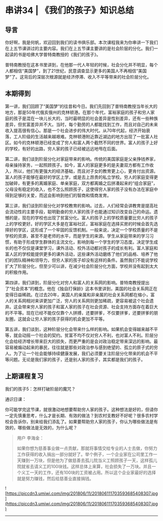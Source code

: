 # 串讲34 | 《我们的孩子》知识总结

## 导言

你好啊，我是何帆，欢迎回到我们的读书俱乐部。本次课程我来为你串讲一下我们在上五节课讲过的主要内容。我们在上五节课主要讲的是社会阶层的分化。我们一起读的书是哈佛大学普特南教授的《我们的孩子》。

普特南教授在这本书里讲到，在他那一代人年轻的时候，社会分化并不明显，每个人都相信“美国梦”，到了21世纪，民意调查显示更多的美国人不再相信“美国梦”了。这背后的深层次根源就是经济停滞、收入不平等带来的社会阶层分化。

## 本期得到

第一讲，我们回顾了“美国梦”的往昔和今日。我们先回到了普特南教授当年长大的地方，那是50年代俄亥俄州的克林顿港。在那个年代，富裕家庭的孩子和穷人家庭的孩子是混在一块儿长大的，当时最明显的社会差异是性别差异，还有一些种族差异，但贫富差异并不大。当时，每个勤劳的人都能找到工作，而且对自己的未来收入提高很有信心。那是一个社会进步的伟大时代。从70年代起，经济开始衰落，工人阶级的生活越来越艰难。克林顿港附近靠近湖边的地方出现了一批富人社区。如今的克林顿港已经变成了穷人和富人两个截然不同的世界。富人的孩子上好的学校，有好的出路，穷人家的孩子已经被远远地甩在后面。

第二讲，我们谈到阶层分化对家庭带来的影响。传统的美国家庭是父亲挣钱养家，母亲操持家务，一起照顾孩子。如今，富人的家庭更多的是夫妻双方都有工作收入，所以，他们有更强大的经济基础，而且对子女的教育更上心，更肯付出资源。富人的孩子能够在最好的学区上学，或是去上昂贵的私立学校。穷人的家庭变得更加破碎，有更多的离婚家庭、单亲家庭，双方都离婚之后拼凑起来的“组合家庭”，父母没有稳定的收入，也不怎么照顾孩子，这使得穷人家的孩子没有办法在家庭中得到足够的关爱，而这会影响到他们的智商和情商发育。

第三讲，我们谈到阶层分化对学校教育的影响。过去，人们经常会讲教育是提高社会流动性的主要手段，聪明勤奋的穷人家的孩子也能通过知识改变自己的命运。遗憾的是，现在的学校也出现了贫富分化。富人的孩子上的学校质量要比穷人的孩子上的学校更好。好的学区大多是在富裕社区，富裕家庭在选择买房的时候会首先选择好的学区，这形成了一个牢固的反馈机制。一般来说，决定一个学校质量的不是学校的资源，甚至不是老师的水平，而是学生的来源。学生从家庭带来的学习习惯，有助于形成学生群体的主流文化，影响到每一个学生的学习态度。决定学生成长的也不仅仅是课堂学习，课外活动、校外活动都对孩子的成长有利。富人家庭和富人区的学校能提供更多的课外活动，这些课外活动磨练了他们的品格、培养了他们的团队精神和领导力，但穷人家的孩子却没有这样的条件。虽然我们不能说学校扩大了阶层分化，但至少可以讲，在减少社会阶层分化方面，学校并没有起到太大的积极作用。

第四讲，我们讲到，阶层分化对穷人和富人的关系网的影响。普特南教授提出了“社会资本”的概念。他在《独自打保龄》这本书里讲到，美国的社会关系网正在变得日益稀疏。在过去20年，美国人的亲属和非亲属的社会关系网都在缩小，富人的关系网相对来讲更加广泛，穷人的关系网则更加稀疏，更容易被这个社会遗弃。这会带来穷人家的孩子和富人家的孩子在社会资源、社会支持方面存在着巨大的不平等。现在已经不能仅仅靠个人拼搏，还要拼爹，不仅要拼爹，还要拼爹的朋友圈，这就会让穷人家的孩子获得的机会更加不平等。

第五讲，我们谈到，这种阶层分化会带来什么样的影响。如果机会变得越来越不平等，就会动摇一个社会的契约。贫富不均不仅对穷人不利，也对富人不利。阶层分化会给经济增长带来巨大的损失，而更严重的是会对政治稳定带来深远的影响。最容易被煽动起来的暴民，往往就是那些对政治参与感到绝望的、孤立的原子式的穷人。为了让一个社会能够持续健康发展，我们必须要关注阶层分化带来的机会不平等问题。无论是我们家的孩子，还是别人家的孩子，其实都是我们的孩子。

## 上期课程复习

我们的孩子5：怎样打破阶层的魔咒？

通识日课：

你可能学完这节课，就很激动地想要帮助穷人家的孩子。这种想法是好的，但请你一定先慎重思考，什么才是长期、有效的做法？到农村支教好不好呢？很多农村学校会告诉你，别来给我们添乱了。如果要帮助穷人家的孩子，你认为哪些做法是有效的，哪些做法是无效的，为什么呢？

> 用户 李海金：
> 
> 如果你想为慈善事业做一点贡献，那就将事情交给专业的人士去做，你努力工作获得的收入捐出一部分就好了。举个例子，一个企业家在公司里工作一天赚到一万块，但是他为了做慈善去孤儿院当义工照顾孩子一天，这样孤儿院就省去请义工的100块钱。这样总体上来算，社会损失了一万块。并且一个义工一天的工作，还有100块的工资被占用。所以这个企业家最好的选择就是努力赚钱，然后给慈善业直接捐钱。

![https://piccdn3.umiwi.com/img/201806/11/201806111703593685408307.jpg](https://piccdn3.umiwi.com/img/201806/11/201806111703593685408307.jpg)

---
